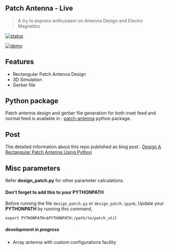 ## Patch Antenna - Live

> A try to express enthusiasm on Antenna Design and Electro Magnetics

[![status](https://img.shields.io/badge/webapp-live-green?style=for-the-badge&logo=appveyor)](https://bhachauk.github.io/patch-antenna-util)

[![demo](/resource/anim.gif)](https://bhachauk.github.io/patch-antenna-util)



## Features

- Rectangular Patch Antenna Design
- 3D Simulation
- Gerber file


## Python package

Patch antenna design and gerber file generation for both inset feed and normal feed is available in : [patch-antenna](https://pypi.org/project/patch-antenna/)
python package.

## Post

The detailed information about this repo  published as blog post : [Design A Rectangular Patch Antenna Using Python](https://bhachauk.github.io/Design-A-Rectangular-Patch-Antenna-Using-Python/)


## Misc parameters

Refer **design_patch.py** for other parameter calculations.

#### Don't forget to add this to your PYTHONPATH

Before running the file `design_patch.py` or `design_patch.ipynb`, Update your **PYTHONPATH** by running this command,

```text
export PYTHONPATH=$PYTHONPATH:/path/to/patch_util
```


##### development in progress

- Array antenna with custom configurations facility
